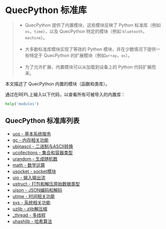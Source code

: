 # QuecPython 标准库

> - QuecPython 提供了内置模块，这些模块反映了 Python 标准库（例如 `os`，`time`），以及 QuecPython 特定的模块（例如 `bluetooth`，`machine`）。<br><br>
> - 大多数标准库模块实现了等效的 Python 模块，并在少数情况下提供一些特定于 QuecPython 的扩展模块（例如`array`，`os`）。<br><br>
> - 为了允许扩展，内置模块可以从加载到设备上的 Python 代码扩展而来。

本文描述了 QuecPython 内置的模块（函数和类库）。

通过在REPL上输入以下代码，以查看所有可被导入的内置库：

```python
help('modules')
```

## QuecPython 标准库列表

- [uos - 基本系统服务](./uos.md)
- [gc - 内存相关功能](./gc.md)
- [ubinascii - 二进制与ASCII转换](./ubinascii.md)
- [ucollections - 集合和容器类型](./ucollections.md)
- [urandom - 生成随机数](./urandom.md)
- [math - 数学运算](./math.md)
- [usocket - socket模块](./usocket.md)
- [uio - 输入输出流](./uio.md)
- [ustruct - 打包和解压原始数据类型](./ustruct.md)
- [ujson - JSON编码和解码](./ujson.md)
- [utime - 时间相关功能](./utime.md)
- [sys - 系统相关功能](./sys.md)
- [uzlib - zlib解压缩](./uzlib.md)
- [_thread - 多线程](./_thread.md)
- [uhashlib - 哈希算法](./uhashlib.md)


